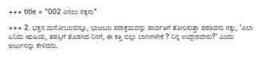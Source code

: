 +++
title = "002 ಎನಲು ನಕ್ಕನು"

+++
2. ಭಕ್ತನ ಮನೋಬಲವನ್ನೂ, ಭುಜಬಲ ಪರಾಕ್ರಮವನ್ನು ಪಾರ್ವತಿಗೆ ತೋರಿಸುತ್ತಾ ಪರಶಿವನು ನಕ್ಕು, 'ಎಲಾ ಏನಿದು ಋಷಿಯೆ,  ತಪಸ್ಸಿಗೆ ತೊಡಗಿದ ನಿನಗೆ, ಈ ಕತ್ತಿ  ಬಿಲ್ಲು ಬಾಣಗಳೇಕೆ ? ನಿನ್ನ ಉದ್ದೇಶವೇನು?' ಎಂದು ಅರ್ಜುನನ್ನು ಕೇಳಿದನು.